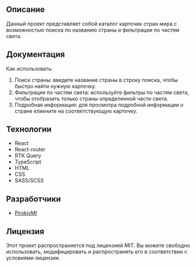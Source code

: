 ## Описание

Данный проект представляет собой каталог карточек стран мира с возможностью поиска по названию страны и фильтрации по частям света.

## Документация

Как использовать:

1. Поиск страны: введите название страны в строку поиска, чтобы быстро найти нужную карточку.
2. Фильтрация по частям света: используйте фильтры по частям света, чтобы отобразить только страны определенной части света.
3. Подробная информация: для просмотра подробной информации о стране кликните на соответствующую карточку.

## Технологии
   - React
   - React-router
   - RTK Query
   - TypeScript
   - HTML
   - CSS
   - SASS/SCSS

## Разработчики

- [PirskiyMI](https://github.com/PirskiyMI)
  
## Лицензия 

Этот проект распространяется под лицензией MIT. Вы можете свободно использовать, модифицировать и распространять его в соответствии с условиями лицензии.
